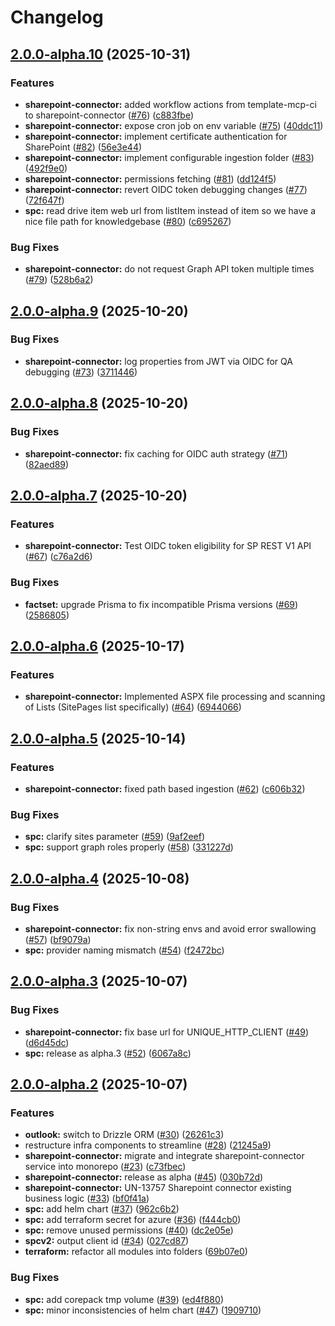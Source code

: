 # Changelog

## [2.0.0-alpha.10](https://github.com/Unique-AG/connectors/compare/sharepoint-connector@v2.0.0-alpha.9...sharepoint-connector@v2.0.0-alpha.10) (2025-10-31)


### Features

* **sharepoint-connector:** added workflow actions from template-mcp-ci to sharepoint-connector ([#76](https://github.com/Unique-AG/connectors/issues/76)) ([c883fbe](https://github.com/Unique-AG/connectors/commit/c883fbe6e908797d2919306f9d4692e8da3808e1))
* **sharepoint-connector:** expose cron job on env variable ([#75](https://github.com/Unique-AG/connectors/issues/75)) ([40ddc11](https://github.com/Unique-AG/connectors/commit/40ddc11c05fc747b8b3698a532f02ed4482cfac5))
* **sharepoint-connector:** implement certificate authentication for SharePoint ([#82](https://github.com/Unique-AG/connectors/issues/82)) ([56e3e44](https://github.com/Unique-AG/connectors/commit/56e3e4496f846044e74f3db274807b9ac9c3c096))
* **sharepoint-connector:** implement configurable ingestion folder ([#83](https://github.com/Unique-AG/connectors/issues/83)) ([492f9e0](https://github.com/Unique-AG/connectors/commit/492f9e039d205c23a2e23cacc7621f69d4163ae9))
* **sharepoint-connector:** permissions fetching ([#81](https://github.com/Unique-AG/connectors/issues/81)) ([dd124f5](https://github.com/Unique-AG/connectors/commit/dd124f5400d96924ee2b8b030bb1a8c8b265e463))
* **sharepoint-connector:** revert OIDC token debugging changes ([#77](https://github.com/Unique-AG/connectors/issues/77)) ([72f647f](https://github.com/Unique-AG/connectors/commit/72f647f24007c583ffe11af1e80dd42a7d534ab0))
* **spc:** read drive item web url from listItem instead of item so we have a nice file path for knowledgebase ([#80](https://github.com/Unique-AG/connectors/issues/80)) ([c695267](https://github.com/Unique-AG/connectors/commit/c6952671290c06eef32019b4b95a439aa40f94e4))


### Bug Fixes

* **sharepoint-connector:** do not request Graph API token multiple times ([#79](https://github.com/Unique-AG/connectors/issues/79)) ([528b6a2](https://github.com/Unique-AG/connectors/commit/528b6a226c736a4f7119778915309e896248e2db))

## [2.0.0-alpha.9](https://github.com/Unique-AG/connectors/compare/sharepoint-connector@v2.0.0-alpha.8...sharepoint-connector@v2.0.0-alpha.9) (2025-10-20)


### Bug Fixes

* **sharepoint-connector:** log properties from JWT via OIDC for QA debugging ([#73](https://github.com/Unique-AG/connectors/issues/73)) ([3711446](https://github.com/Unique-AG/connectors/commit/3711446fca4614c7476c518d4b1bc68a26d8cc0a))

## [2.0.0-alpha.8](https://github.com/Unique-AG/connectors/compare/sharepoint-connector@v2.0.0-alpha.7...sharepoint-connector@v2.0.0-alpha.8) (2025-10-20)


### Bug Fixes

* **sharepoint-connector:** fix caching for OIDC auth strategy ([#71](https://github.com/Unique-AG/connectors/issues/71)) ([82aed89](https://github.com/Unique-AG/connectors/commit/82aed89c14d644c3021d614a690dc7cb51b3bd17))

## [2.0.0-alpha.7](https://github.com/Unique-AG/connectors/compare/sharepoint-connector@v2.0.0-alpha.6...sharepoint-connector@v2.0.0-alpha.7) (2025-10-20)


### Features

* **sharepoint-connector:** Test OIDC token eligibility for SP REST V1 API ([#67](https://github.com/Unique-AG/connectors/issues/67)) ([c76a2d6](https://github.com/Unique-AG/connectors/commit/c76a2d655add7d863ae6414fdb1bac1aa92549b6))


### Bug Fixes

* **factset:** upgrade Prisma to fix incompatible Prisma versions ([#69](https://github.com/Unique-AG/connectors/issues/69)) ([2586805](https://github.com/Unique-AG/connectors/commit/2586805e33fcbf810a1b7d8e588288b2fbc4d76f))

## [2.0.0-alpha.6](https://github.com/Unique-AG/connectors/compare/sharepoint-connector@v2.0.0-alpha.5...sharepoint-connector@v2.0.0-alpha.6) (2025-10-17)


### Features

* **sharepoint-connector:** Implemented ASPX file processing and scanning of Lists (SitePages list specifically) ([#64](https://github.com/Unique-AG/connectors/issues/64)) ([6944066](https://github.com/Unique-AG/connectors/commit/6944066ce08126a0e2da910f0f63d9f21fa24b53))

## [2.0.0-alpha.5](https://github.com/Unique-AG/connectors/compare/sharepoint-connector@v2.0.0-alpha.4...sharepoint-connector@v2.0.0-alpha.5) (2025-10-14)


### Features

* **sharepoint-connector:** fixed path based ingestion ([#62](https://github.com/Unique-AG/connectors/issues/62)) ([c606b32](https://github.com/Unique-AG/connectors/commit/c606b32791dea0aa88968007961f8e03c0adaeb0))


### Bug Fixes

* **spc:** clarify sites parameter ([#59](https://github.com/Unique-AG/connectors/issues/59)) ([9af2eef](https://github.com/Unique-AG/connectors/commit/9af2eefa124d8b0e14288d438893c796516d8825))
* **spc:** support graph roles properly ([#58](https://github.com/Unique-AG/connectors/issues/58)) ([331227d](https://github.com/Unique-AG/connectors/commit/331227d12a55be2bd89269ca0efac8ba60b52937))

## [2.0.0-alpha.4](https://github.com/Unique-AG/connectors/compare/sharepoint-connector@v2.0.0-alpha.3...sharepoint-connector@v2.0.0-alpha.4) (2025-10-08)


### Bug Fixes

* **sharepoint-connector:** fix non-string envs and avoid error swallowing ([#57](https://github.com/Unique-AG/connectors/issues/57)) ([bf9079a](https://github.com/Unique-AG/connectors/commit/bf9079a1aa4bc73f7040b3f3650931b8f9ed5935))
* **spc:** provider naming mismatch ([#54](https://github.com/Unique-AG/connectors/issues/54)) ([f2472bc](https://github.com/Unique-AG/connectors/commit/f2472bcc107fc9b2573005fc6629c80fecac2333))

## [2.0.0-alpha.3](https://github.com/Unique-AG/connectors/compare/sharepoint-connector@v2.0.0-alpha.2...sharepoint-connector@v2.0.0-alpha.3) (2025-10-07)


### Bug Fixes

* **sharepoint-connector:** fix base url for UNIQUE_HTTP_CLIENT ([#49](https://github.com/Unique-AG/connectors/issues/49)) ([d6d45dc](https://github.com/Unique-AG/connectors/commit/d6d45dce6ec1b2d2e5ec3ba0999eab0c6e2942a0))
* **spc:** release as alpha.3 ([#52](https://github.com/Unique-AG/connectors/issues/52)) ([6067a8c](https://github.com/Unique-AG/connectors/commit/6067a8c3289478ce06a3a8975109be51ef082961))

## [2.0.0-alpha.2](https://github.com/Unique-AG/connectors/compare/sharepoint-connector@v2.0.0-alpha.1...sharepoint-connector@v2.0.0-alpha.2) (2025-10-07)


### Features

* **outlook:** switch to Drizzle ORM ([#30](https://github.com/Unique-AG/connectors/issues/30)) ([26261c3](https://github.com/Unique-AG/connectors/commit/26261c3d28ec98296a46438e39953b43b3b817eb))
* restructure infra components to streamline ([#28](https://github.com/Unique-AG/connectors/issues/28)) ([21245a9](https://github.com/Unique-AG/connectors/commit/21245a9c933816be9e29df183444fc2f3b6c5d3e))
* **sharepoint-connector:** migrate and integrate sharepoint-connector service into monorepo ([#23](https://github.com/Unique-AG/connectors/issues/23)) ([c73fbec](https://github.com/Unique-AG/connectors/commit/c73fbec2136acf5136f52dae37c7a346c89b6989))
* **sharepoint-connector:** release as alpha ([#45](https://github.com/Unique-AG/connectors/issues/45)) ([030b72d](https://github.com/Unique-AG/connectors/commit/030b72d04119b3f8b1eab8c886c7828fa7448ca7))
* **sharepoint-connector:** UN-13757 Sharepoint  connector existing business logic ([#33](https://github.com/Unique-AG/connectors/issues/33)) ([bf0f41a](https://github.com/Unique-AG/connectors/commit/bf0f41a76fa2042a5d5fa0a73bf9b7dd6d4d1afc))
* **spc:** add helm chart ([#37](https://github.com/Unique-AG/connectors/issues/37)) ([962c6b2](https://github.com/Unique-AG/connectors/commit/962c6b2fdf1f632983e18d0aa244b46a78fa4f05))
* **spc:** add terraform secret for azure ([#36](https://github.com/Unique-AG/connectors/issues/36)) ([f444cb0](https://github.com/Unique-AG/connectors/commit/f444cb0863f54c873b0247ad1b401c7395ec2b7d))
* **spc:** remove unused permissions ([#40](https://github.com/Unique-AG/connectors/issues/40)) ([dc2e05e](https://github.com/Unique-AG/connectors/commit/dc2e05e02f562809ac16dae5e170c859f6eb0c98))
* **spcv2:** output client id ([#34](https://github.com/Unique-AG/connectors/issues/34)) ([027cd87](https://github.com/Unique-AG/connectors/commit/027cd87108cfe344c257600213dd27b3192be521))
* **terraform:** refactor all modules into folders ([69b07e0](https://github.com/Unique-AG/connectors/commit/69b07e05f6277fcd08d98df1691cd7833b9c2e4d))


### Bug Fixes

* **spc:** add corepack tmp volume ([#39](https://github.com/Unique-AG/connectors/issues/39)) ([ed4f880](https://github.com/Unique-AG/connectors/commit/ed4f880881065c8f34f3196a3754d72c6a91374a))
* **spc:** minor inconsistencies of helm chart ([#47](https://github.com/Unique-AG/connectors/issues/47)) ([1909710](https://github.com/Unique-AG/connectors/commit/1909710b49b215db4f4bc244ac0422e8c9cf7187))
